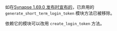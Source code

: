 ﻿如在[Synapse 1.69.0 发布时宣布的](#deprecation-of-the-generate_short_term_login_token-module-api-method)，已弃用的 `generate_short_term_login_token` 模块方法已被移除。

依赖它的模块可以改用 `create_login_token` 方法。